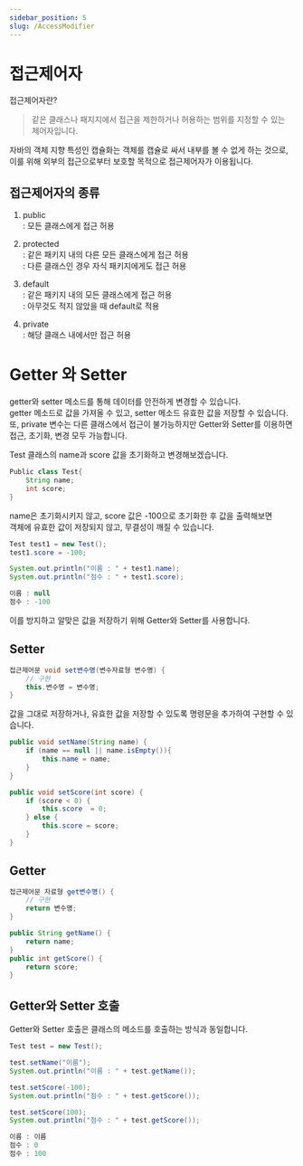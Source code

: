 ```yaml
---
sidebar_position: 5
slug: /AccessModifier
---
```



# 접근제어자

접근제어자란? 
> 같은 클래스나 패지지에서 접근을 제한하거나 허용하는 범위를 지정할 수 있는 제어자입니다.

자바의 객체 지향 특성인 캡슐화는 객체를 캡슐로 싸서 내부를 볼 수 없게 하는 것으로,
이를 위해 외부의 접근으로부터 보호할 목적으로 접근제어자가 이용됩니다. 

## 접근제어자의 종류

1. public  
: 모든 클래스에게 접근 허용

2. protected  
: 같은 패키지 내의 다른 모든 클래스에게 접근 허용  
: 다른 클래스인 경우 자식 패키지에게도 접근 허용  
  
3. default  
: 같은 패키지 내의 모든 클래스에게 접근 허용  
: 아무것도 적지 않았을 때 default로 적용

4. private  
: 해당 클래스 내에서만 접근 허용

   
# Getter 와 Setter

getter와 setter 메소드를 통해 데이터를 안전하게 변경할 수 있습니다.  
getter 메소드로 값을 가져올 수 있고, setter 메소드 유효한 값을 저장할 수 있습니다.
또, private 변수는 다른 클래스에서 접근이 불가능하지만 Getter와 Setter를 이용하면 접근, 초기화, 변경 모두 가능합니다.

Test 클래스의 name과 score 값을 초기화하고 변경해보겠습니다.
```java
Public class Test{
    String name;
    int score;
}
```

name은 초기화시키지 않고, score 값은 -100으로 초기화한 후 값을 출력해보면   
객체에 유효한 값이 저장되지 않고, 무결성이 깨질 수 있습니다.
```java
Test test1 = new Test();
test1.score = -100;

System.out.println("이름 : " + test1.name);
System.out.println("점수 : " + test1.score);
```
```java
이름 : null
점수 : -100
```

이를 방지하고 알맞은 값을 저장하기 위해 Getter와 Setter를 사용합니다.


## Setter
```java
접근제어문 void set변수명(변수자료형 변수명) {
    // 구현
    this.변수명 = 변수명;    
}
```
값을 그대로 저장하거나, 유효한 값을 저장할 수 있도록 명령문을 추가하여 구현할 수 있습니다.
```java
public void setName(String name) {
    if (name == null || name.isEmpty()){
        this.name = name;
    }
}

public void setScore(int score) {
    if (score < 0) {
        this.score  = 0;
    } else {
        this.score = score;
    }
}

```

## Getter

```java
접근제어문 자료형 get변수명() {
    // 구현
    return 변수명;    
}
```

```java
public String getName() {
    return name;
}
public int getScore() {
    return score;
}
```

## Getter와 Setter 호출

Getter와 Setter 호출은 클래스의 메소드를 호출하는 방식과 동일합니다.
```java
Test test = new Test();

test.setName("이름");
System.out.println("이름 : " + test.getName());

test.setScore(-100);
System.out.println("점수 : " + test.getScore());

test.setScore(100);
System.out.println("점수 : " + test.getScore());
```

```java
이름 : 이름
점수 : 0
점수 : 100
```